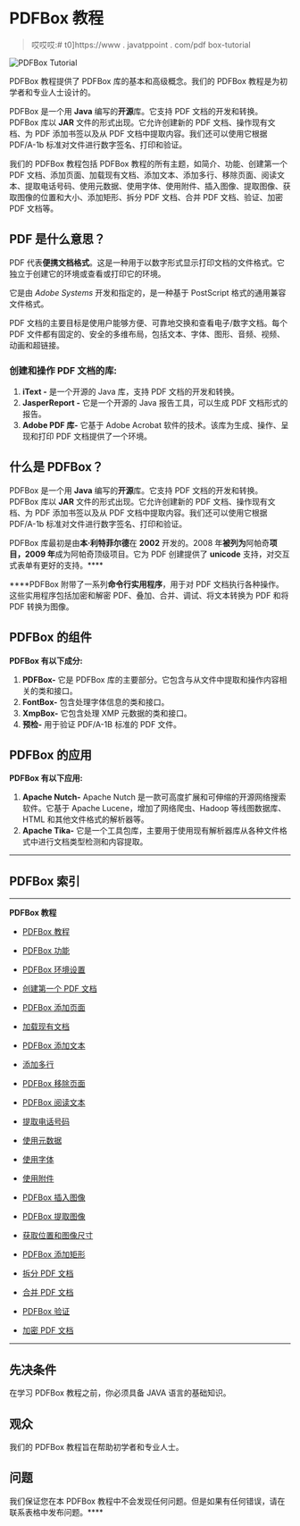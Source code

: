 # PDFBox 教程

> 哎哎哎:# t0]https://www . javatppoint . com/pdf box-tutorial

![PDFBox Tutorial](../Images/a0b416605488a4a6fcd38083205f5fa3.png)

PDFBox 教程提供了 PDFBox 库的基本和高级概念。我们的 PDFBox 教程是为初学者和专业人士设计的。

PDFBox 是一个用 **Java** 编写的**开源**库。它支持 PDF 文档的开发和转换。PDFBox 库以 **JAR** 文件的形式出现。它允许创建新的 PDF 文档、操作现有文档、为 PDF 添加书签以及从 PDF 文档中提取内容。我们还可以使用它根据 PDF/A-1b 标准对文件进行数字签名、打印和验证。

我们的 PDFBox 教程包括 PDFBox 教程的所有主题，如简介、功能、创建第一个 PDF 文档、添加页面、加载现有文档、添加文本、添加多行、移除页面、阅读文本、提取电话号码、使用元数据、使用字体、使用附件、插入图像、提取图像、获取图像的位置和大小、添加矩形、拆分 PDF 文档、合并 PDF 文档、验证、加密 PDF 文档等。

## PDF 是什么意思？

PDF 代表**便携文档格式**。这是一种用于以数字形式显示打印文档的文件格式。它独立于创建它的环境或查看或打印它的环境。

它是由 *Adobe Systems* 开发和指定的，是一种基于 PostScript 格式的通用兼容文件格式。

PDF 文档的主要目标是使用户能够方便、可靠地交换和查看电子/数字文档。每个 PDF 文件都有固定的、安全的多维布局，包括文本、字体、图形、音频、视频、动画和超链接。

### 创建和操作 PDF 文档的库:

1.  **iText -** 是一个开源的 Java 库，支持 PDF 文档的开发和转换。
2.  **JasperReport -** 它是一个开源的 Java 报告工具，可以生成 PDF 文档形式的报告。
3.  **Adobe PDF 库-** 它基于 Adobe Acrobat 软件的技术。该库为生成、操作、呈现和打印 PDF 文档提供了一个环境。

## 什么是 PDFBox？

PDFBox 是一个用 **Java** 编写的**开源**库。它支持 PDF 文档的开发和转换。PDFBox 库以 **JAR** 文件的形式出现。它允许创建新的 PDF 文档、操作现有文档、为 PDF 添加书签以及从 PDF 文档中提取内容。我们还可以使用它根据 PDF/A-1b 标准对文件进行数字签名、打印和验证。

PDFBox 库最初是由**本·利特菲尔德**在 **2002** 开发的。2008 年**被列为**阿帕奇**项目，2009 年**成为阿帕奇顶级项目。它为 PDF 创建提供了 **unicode** 支持，对交互式表单有更好的支持。****

 ****PDFBox 附带了一系列**命令行实用程序**，用于对 PDF 文档执行各种操作。这些实用程序包括加密和解密 PDF、叠加、合并、调试、将文本转换为 PDF 和将 PDF 转换为图像。

## PDFBox 的组件

**PDFBox 有以下成分:**

1.  **PDFBox-** 它是 PDFBox 库的主要部分。它包含与从文件中提取和操作内容相关的类和接口。
2.  **FontBox-** 包含处理字体信息的类和接口。
3.  **XmpBox-** 它包含处理 XMP 元数据的类和接口。
4.  **预检-** 用于验证 PDF/A-1B 标准的 PDF 文件。

## PDFBox 的应用

**PDFBox 有以下应用:**

1.  **Apache Nutch-** Apache Nutch 是一款可高度扩展和可伸缩的开源网络搜索软件。它基于 Apache Lucene，增加了网络爬虫、Hadoop 等线图数据库、HTML 和其他文件格式的解析器等。
2.  **Apache Tika-** 它是一个工具包库，主要用于使用现有解析器库从各种文件格式中进行文档类型检测和内容提取。

* * *

## PDFBox 索引

* * *

**PDFBox 教程**

*   [PDFBox 教程](pdfbox-tutorial)
*   [PDFBox 功能](pdfbox-features)
*   [PDFBox 环境设置](pdfbox-environment-setup)
*   [创建第一个 PDF 文档](pdfbox-create-first-pdf-document)
*   [PDFBox 添加页面](pdfbox-adding-page)
*   [加载现有文档](pdfbox-load-existing-document)
*   [PDFBox 添加文本](pdfbox-adding-text)
*   [添加多行](pdfbox-adding-multiple-lines)
*   [PDFBox 移除页面](pdfbox-removing-page)
*   [PDFBox 阅读文本](pdfbox-reading-text)

*   [提取电话号码](pdfbox-extracting-phone-number)
*   [使用元数据](pdfbox-working-with-metadata)
*   [使用字体](pdfbox-working-with-fonts)
*   [使用附件](pdfbox-working-with-attachments)
*   [PDFBox 插入图像](pdfbox-inserting-image-to-pdf-document)
*   [PDFBox 提取图像](pdfbox-extracting-image)
*   [获取位置和图像尺寸](pdfbox-get-location-and-image-size)
*   [PDFBox 添加矩形](pdfbox-adding-rectangles)
*   [拆分 PDF 文档](pdfbox-splitting-pdf-document)
*   [合并 PDF 文档](pdfbox-merging-pdf-document)
*   [PDFBox 验证](pdfbox-validation)
*   [加密 PDF 文档](pdfbox-encrypting-pdf-document)

* * *

## 先决条件

在学习 PDFBox 教程之前，你必须具备 JAVA 语言的基础知识。

## 观众

我们的 PDFBox 教程旨在帮助初学者和专业人士。

## 问题

我们保证您在本 PDFBox 教程中不会发现任何问题。但是如果有任何错误，请在联系表格中发布问题。****
